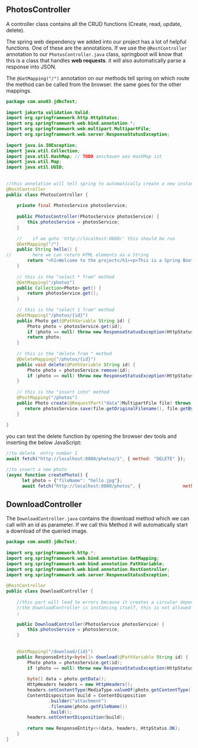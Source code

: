 
## PhotosController

A controller class contains all the CRUD functions (Create, read, update, delete).

The spring web dependency we added into our project has a lot of helpful functions. One of these are the annotations. If we use the `@RestController` annotation to our `PhotosController.java` class, springboot will know that this is a class that handles **web requests**. it will also automatically parse a response into JSON.

The `@GetMapping("/")` annotation on our methods tell spring on which route the method can be called from the browser. the same goes for the other mappings.

```Java
package com.anu03.jdbcTest;  
  
import jakarta.validation.Valid;  
import org.springframework.http.HttpStatus;  
import org.springframework.web.bind.annotation.*;  
import org.springframework.web.multipart.MultipartFile;  
import org.springframework.web.server.ResponseStatusException;  
  
import java.io.IOException;  
import java.util.Collection;  
import java.util.HashMap; // TODO anschauen was HashMap ist  
import java.util.Map;  
import java.util.UUID;  
  
  
//this annotation will tell spring to automatically create a new instance when running main  
@RestController  
public class PhotosController {  
  
    private final PhotosService photosService;  
  
    public PhotosController(PhotosService photosService) {  
        this.photosService = photosService;  
    }  
  
    //    if we goto 'http://localhost:8080/' this should be run  
    @GetMapping("/")  
    public String hello() {  
//        here we can return HTML elements as a String  
        return "<h1>Welcome to the project</h1><p>This is a Spring Boot app!</p>";  
    }  
  
    // this is the "select * from" method  
    @GetMapping("/photos")  
    public Collection<Photo> get() {  
        return photosService.get();  
    }  
  
    // this is the "select 1 from" method  
    @GetMapping("/photos/{id}")  
    public Photo get(@PathVariable String id) {  
        Photo photo = photosService.get(id);  
        if (photo == null) throw new ResponseStatusException(HttpStatus.NOT_FOUND);  
        return photo;  
    }  
  
    // this is the "delete from " method  
    @DeleteMapping("/photos/{id}")  
    public void delete(@PathVariable String id) {  
        Photo photo = photosService.remove(id);  
        if (photo == null) throw new ResponseStatusException(HttpStatus.NOT_FOUND);  
    }  
  
    // this is the "insert into" method  
    @PostMapping("/photos")  
    public Photo create(@RequestPart("data")MultipartFile file) throws IOException {  
       return photosService.save(file.getOriginalFilename(), file.getBytes());  
    }  
  
}
```

you can test the delete function by opening the browser dev tools and inserting the below JavaScript:

```javascript
//to delete  entry number 1
await fetch("http://localhost:8080/photoz/1", { method: "DELETE" });
```

```javascript
//to insert a new photo
(async function createPhoto() {  
      let photo = {"fileName": "hello.jpg"};  
      await fetch("http://localhost:8080/photos", {                method: "POST",                headers: {                          "Accept": "application/json",                          "Content-Type": "application/json"                },                body: JSON.stringify(photo)                })                .then(result => result.text())                .then(text => alert(text));        })();
```

## DownloadController

The `DownloadController.java` contains the download method which we can call with an id as parameter. If we call this Method it will automatically start a download of the queried image.

```Java
package com.anu03.jdbcTest;  
  
import org.springframework.http.*;  
import org.springframework.web.bind.annotation.GetMapping;  
import org.springframework.web.bind.annotation.PathVariable;  
import org.springframework.web.bind.annotation.RestController;  
import org.springframework.web.server.ResponseStatusException;  
  
@RestController  
public class DownloadController {  
  
    //this part will lead to errors because it creates a circular dependency  
    //the DownloadController is instancing itself, this is not allowed for a bean    private final PhotosService photosService;  
    ;  
  
    public DownloadController(PhotosService photosService) {  
        this.photosService = photosService;  
    }  
  
  
    @GetMapping("/download/{id}")  
    public ResponseEntity<byte[]> download(@PathVariable String id) {  
        Photo photo = photosService.get(id);  
        if (photo == null) throw new ResponseStatusException(HttpStatus.NOT_FOUND);  
  
        byte[] data = photo.getData();  
        HttpHeaders headers = new HttpHeaders();  
        headers.setContentType(MediaType.valueOf(photo.getContentType()));  
        ContentDisposition build = ContentDisposition  
                .builder("attachment")  
                .filename(photo.getFileName())  
                .build();  
        headers.setContentDisposition(build);  
  
        return new ResponseEntity<>(data, headers, HttpStatus.OK);  
    }  
}
```